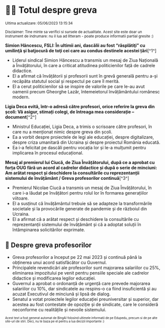 # 👩‍🏫 Totul despre greva
<sub>Ultima actualizare: 05/06/2023 13:15:34</sub>

<sub>Disclaimer: Tine minte sa verifici si sursele de actualitate. Acest site este doar un instrument de indrumare: nu il lua ad litteram - poate produce informatii partial gresite :)</sub>

**Simion Hăncescu, FSLI: În ultimii ani, dascălii au fost “răsplătiţi” cu umilinţă şi batjocură de toţi cei care au condus destinele acestei țări**[^1^]

- Liderul sindical Simion Hăncescu a transmis un mesaj de Ziua Națională a Învățătorului, în care a criticat atitudinea politicienilor față de cadrele didactice.
- El a afirmat că învățătorii și profesorii sunt în grevă generală pentru a-și recăpăta statutul social și respectul pe care îl merită.
- El a cerut politicienilor să se inspire de valorile pe care le-au avut oamenii precum Gheorghe Lazăr, întemeietorul învățământului românesc modern.

**Ligia Deca evită, într-o adresă către profesori, orice referire la greva din școli: Vă asigur, stimați colegi, de întreaga mea considerație – document**[^2^]

- Ministrul Educației, Ligia Deca, a trimis o scrisoare către profesori, în care nu a menționat nimic despre greva din școli.
- Ea a vorbit despre proiectele de legi ale educației, despre digitalizare, despre criza umanitară din Ucraina și despre proiectul România educată.
- Ea i-a felicitat pe dascăli pentru vocația lor și le-a mulțumit pentru implicarea în procesul educațional.

**Mesaj al premierul lui Ciucă, de Ziua Învățătorului, după ce a aprobat cu forța OUG fără un acord al cadrelor didactice și după o serie de minciuni: Am arătat respect și deschidere la consultările cu reprezentanții sistemului de învățământ / Greva profesorilor continuă**[^3^]

- Premierul Nicolae Ciucă a transmis un mesaj de Ziua Învățătorului, în care i-a lăudat pe învățători pentru rolul lor în formarea generațiilor viitoare.
- El a susținut că învățământul trebuie să se adapteze la transformările societale și la provocările generate de pandemie și de războiul din Ucraina.
- El a afirmat că a arătat respect și deschidere la consultările cu reprezentanții sistemului de învățământ și că a adoptat soluții în întâmpinarea solicitărilor exprimate.

## 🏫 Despre greva profesorilor

- Greva profesorilor a început pe 22 mai 2023 și continuă până la obținerea unui acord satisfăcător cu Guvernul.
- Principalele revendicări ale profesorilor sunt majorarea salariilor cu 25%, eliminarea impozitului pe venit pentru pensiile speciale ale cadrelor didactice și modificarea legilor educației.
- Guvernul a aprobat o ordonanță de urgență care prevede majorarea salariilor cu 10%, dar sindicatele au respins-o ca fiind insuficientă și au acuzat Executivul de minciună și lipsă de dialog.
- Senatul a votat proiectele legilor educației preuniversitar și superior, dar acestea au fost contestate de opoziție și de sindicate, care le consideră neconforme cu realitățile și nevoile sistemului.


<sub><sub>Acest text a fost generat automat de BingAI folosind ultimele informatii de pe Edupedu, precum si de pe alte site-uri de stiri. Deci, nu te baza pe el pentru a lua decizii importante :)</sub></sub>